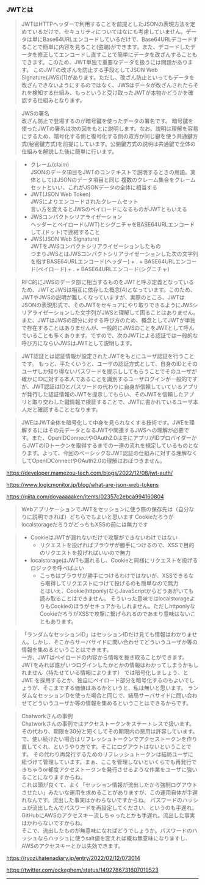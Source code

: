 ### JWTとは
> JWTはHTTPヘッダーで利用することを前提としたJSONの表現方法を定めているだけで、セキュリティについてはなにも考慮していません。データは単にBase64URLエンコードしているだけで、Base64URLデコードすることで簡単に内容を見ること(盗聴)ができます。また、デコードしたデータを修正してエンコードし直すことで簡単にデータを改ざんすることもできます。このため、JWT単独で重要なデータを扱うには問題があります。
このJWTの改ざんを防止する手段としてJSON Web Signature(JWS)[1]があります。ただし、改ざん防止といってもデータを改ざんできないようにするのではなく、JWSはデータが改ざんされたらそれを検知する仕組み、もっというと受け取ったJWTが本物かどうかを確認する仕組みとなります。

> JWSの署名<br/>
改ざん防止で登場するのが暗号鍵を使ったデータの署名です。
暗号鍵を使ったJWTの署名は次の図をもとに説明します。なお、説明は理解を容易にするため、暗号化する側と復号化する側の双方が同じ鍵を使う共通鍵方式(秘密鍵方式)を前提にしています。公開鍵方式の説明は共通鍵で全体の仕組みを解説した後に簡単に行います。

> - クレーム(claim)<br/>
JSONのデータ項目をJWTのコンテキストで説明するときの用語。実体としてはJSONのデータ項目と同じ
複数のクレーム集合をクレームセットといい、これがJSONデータの全体に相当する
> - JWT(JSON Web Token)<br/>
JWSによりエンコードされたクレームセット<br/>
言い方を変えるとJWSのペイロードになるものがJWTともいえる<br/>
> - JWSコンパクトシリアライゼーション<br/>
ヘッダーとペイロード(JWT)とシグニチャをBASE64URLエンコードして.(ドット)で連結すること<br/>
> - JWS(JSON Web Signature)<br/>
JWTをJWSコンパクトシリアライゼーションしたもの<br/>
つまりJWSとはJWSコンパクトシリアライゼーションした次の文字列を指すBASE64URLエンコード(ヘッダー) + . + BASE64URLエンコード(ペイロード) + . + BASE64URLエンコード(シグニチャ)

> RFC的にJWSのデータ部に相当するものをJWTと呼ぶ定義となっているため、JWTとJWSは相互に依存した概念[4]となっています。このため、JWTやJWSの説明が難しくなっていますが、実際のところ、JWTはJSONの表現形式で、そのJWTをセキュアにやり取りできるようにJWSシリアライゼーションした文字列がJWSと理解して困ることはありません。
また、JWTはJWSの部分に対する呼び方のため、概念としてJWTが単独で存在することはありませんが、一般的にJWSのことをJWTとして呼んでいることも多くあります。ですので、次のJWTによる認証では一般的な呼び方にならいJWSはJWTとして説明します。

> JWT認証とは認証情報が設定されたJWTをもとにユーザ認証を行うことです。
もっと、平たくいうと、ユーザの認証方式として、自身のIDとそのユーザしか知り得ないパスワードを提示ししてもらうことでそのユーザが確かにIDに対する本人であることを識別するユーザログインが一般的ですが、JWT認証はIDとパスワードの代わりに自身が信頼していているアプリが発行した認証情報のJWTを提示してもらい、そのJWTを信頼したアプリと取り交わした鍵情報で検証することで、JWTに書かれているユーザ本人だと確認することとなります。

> JWEはJWT全体を暗号化して中身を見られなくする技術です。JWEを理解するにはその元データとなるJWTや関連するJWSへの理解が必要です。また、OpenIDConnectやOAuth2.0は主にアプリがIDプロバイダーからJWTのIDトークンを取得するまでの一連の流れを規定しているものとなります。よって、今回のベーシックなJWT認証の仕組みに対する理解なくしてOpenIDConnectやOAuth2.0の理解はおぼつきません。

https://developer.mamezou-tech.com/blogs/2022/12/08/jwt-auth/

https://www.logicmonitor.jp/blog/what-are-json-web-tokens

https://qiita.com/doyaaaaaken/items/02357c2ebca994160804

> WebアプリケーションでJWTをセッションに使う際の保存先は（自分なりに説明できれば）どちらでもよいと思います
> CookieだろうがlocalstorageだろうがどっちもXSSの前には無力です

> - CookieはJWTが漏れないだけで攻撃ができないわけではない<br/>
>   - リクエストを投げればブラウザが勝手につけるので、XSSで目的のリクエストを投げればいいので無力<br/>
> - localstorageはJWTも漏れるし、Cookieと同様にリクエストを投げるロジックを呼べばよい<br/>
>   - こっちはブラウザが勝手につけるわけではないが、XSSできるなら取得してリクエストにつけて投げるのも簡単なので無力<br/>
とはいえ、Cookie(httponly)ならJavaScriptからどうあがいても読み取ることはできません。 そういった意味ではlocalstorageよりもCookieのほうがセキュアかもしれません。ただしhttponlyなCookieだろうがXSSで攻撃に繋げられるのであまり意味はないこともあります。

> 「ランダムなセッションID」はセッションIDだけ見ても情報はわかりません。しかし、そこからサーバサイドに問い合わせてどういうユーザか等の情報を集めるということはできます。<br/>
一方、JWTはペイロードの内容から情報を抜き取ることができます。JWTをみれば誰がいつログインしたかとかの情報はわかってしまうかもしれません（持たせている情報によります） では暗号化しましょう、とJWE を採用するとか、独自にペイロード部分を暗号化するのもよいでしょうが、そこまでする価値はあるかというと、私は無いと思います。 ランダムなセッションIDを使った場合と同じで、結局サーバサイドに問い合わせてどういうユーザか等の情報を集めるということはできるからです。

> Chatworkさんの事例<br/>
> Chatworkさんの事例ではアクセストークンをステートレスで扱います。その代わり、期限を30分と短くしてその期限内の悪用は許容しています。 で、使い続けたい場合はリフレッシュトークンでアクセストークンを作り直してくれ、というやり方です。そこにログアウトはないということです。 その代わり再発行するためのリフレッシュトークンは結局ユーザに紐づけて管理しています。まぁ、ここを管理しないといくらでも再発行できちゃうor都度アクセストークンを発行させるような作業をユーザに強いることになりますからね。<br/>
これは頭が良くて、よく「セッション情報が流出したから強制ログアウトさせたい」みたいな運用を求めることがありますが、この運用自体が手遅れなんです。流出した事実はかわらないですからね。 パスワードのハッシュが流出したんでパスワードを再設定してください、というのも手遅れ。GitHubにAWSのアクセスキー流しちゃったとかも手遅れ。流出した事実はかわらないですからね。<br/>
そこで、流出したものが無意味になればどうでしょうか。パスワードのハッシュならハッシュに使うsalt値を変えれば概ね無意味になりますし、AWSのアクセスキーとかは失効できます。


https://ryozi.hatenadiary.jp/entry/2022/02/12/073014

https://twitter.com/ockeghem/status/1492786731607019523

----
